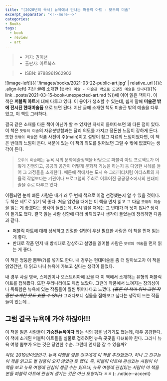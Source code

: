 ```yaml
---
title: "[2020년의 독서] 뉴욕에서 만나는 퍼블릭 아트 - 모두의 미술"
excerpt_separator: "<!--more-->"
categories:
- Books
tags:
  - book
  - review
  - art
---
```


> * 저자: 권이선
> * 출판사: 아트북스
<!--more-->
> * ISBN: 9788961962902

![image-left]({{ '/images/books/2021-03-22-public-art.jpg' | relative_url }}){: .align-left} 지난 글에 소개한 [`뜻밖의 미술 - 미술관 밖으로 도망친 예술을 만나다`]({% link _posts/2021-03-15-book-unexpected-art.md %})에 이어 읽은 책이다. 이 책은 **퍼블릭 아트**에 대해 다루고 있다. 이 용어가 생소할 수 있는데, 쉽게 말해 **미술관 밖에 전시된 현대미술품** 으로 보면 된다. 지난 글에 소개한 책도 미술관 밖의 예술을 다루었고, 이 책도 그러하다.

결국 같은 소재를 다룬 책이 아닌가 할 수 있지만 자세히 들여다보면 꽤 다른 점이 있다. 이 책은 `뜻밖의 미술`의 자유분방함과는 달리 의도를 가지고 정돈한 느낌이 강하게 든다. 또한 `뜻밖의 미술`은 작품 사진이 주(main)이고 설명이 참고 자료의 느낌이었다면, 이 책은 반대의 느낌이 든다. 서문에 있는 이 책의 의도를 읽어보면 그럴 수 밖에 없겠다는 생각이 든다.

> `모두의 미술`에는 뉴욕 시의 문화예술정책을 바탕으로 퍼블릭 아트 프로젝트가 어떻게 진행되고, 공공의 공간이 어떻게 문화적 기능을 하는지 등 다양한 사례를 들어 그 과정들을 소개한다. 때문에 책에서는 도시 속 그라피티처럼 아티스트의 자율적 작업보다는 기관이나 프로그램의 주최로 이루어진 공공장소에서의 현대미술을 주로 다루고 있다.

이쯤되면 눈치 빠른 사람은 내가 왜 두 번째 책으로 이걸 선정했는지 알 수 있을 것이다. 두 책은 세트로 읽기 딱 좋다. 처음 읽었을 때에는 이 책을 먼저 읽고 그 다음 `뜻밖의 미술`을 읽는 게 좋겠다는 생각이 들었는데, 다시 읽을 때에는 그 반대가 더 낫지 않나? 생각이 들기도 했다. 결국 읽는 사람 성향에 따라 바뀌겠구나 생각이 들었는데 정리하면 다음과 같다.

* 퍼블릭 아트에 대해 상세하고 친절한 설명이 우선 필요한 사람은 이 책을 먼저 읽는 게 좋다.
* 반대로 작품 먼저 내 방식대로 감상하고 설명을 읽어볼 사람은 `뜻밖의 미술`을 먼저 읽는 게 좋다.

이 책은 엉뚱한 뽐뿌(?)를 넣기도 한다. 내 경우는 현대미술을 좀 더 알아보고자 이 책을 읽었건만, 다 읽고 나니 뉴욕에 가보고 싶다는 생각이 들었다.

내 경우 사실 영국, 스페인이나 오스트리아에 갔을 때 이 책에서 소개하는 유형의 퍼블릭 아트를 접해봤다. 또한 우리나라에도 제법 보았다. 그런데 작품에서 느껴지는 창의성이나 독특함은 뉴욕에 있는 작품들이 훨씬 뛰어나다고 느꼈다. *<strike>(물론 이 책이 워낙 그런 작품만 소개한 탓도 있을 수 있다.)</strike>* 그러다보니 실물을 접해보고 싶다는 생각이 드는 작품들이 있는데...

## 그럼 결국 뉴욕에 가야 하잖아!!!

이 책을 읽은 사람들이 **기승전뉴욕이다** 라는 식의 평을 남기기도 했는데, 매우 공감한다. 이 책에 소개된 퍼블릭 아트들을 실물로 접하려면 뉴욕 곳곳을 다녀봐야 한다. 그러니 뉴욕 여행 뽐뿌가 오는 것은 당연한 수순. 그런데 언제쯤 갈 수 있을까?

_여담. 2019년이었던가. 뉴욕 여행을 앞둔 친구에게 이 책을 추천했었다. 허나 그 친구는 이 책을 읽고도 별 감흥이 오지 않았던 듯 했다. 즉, 퍼블릭 아트에 관심있는 사람이 이 책을 보고 뉴욕 여행에 관심이 생길 수는 있으나, 뉴욕 여행에 관심있는 사람이 이 책을 본들 퍼블릭 아트에 관심이 생기는 것은 아닌 모양이다 ㅎㅎ_
{: .notice--accent}
